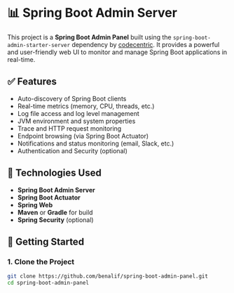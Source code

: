 # 📊 Spring Boot Admin Server

This project is a **Spring Boot Admin Panel** built using the `spring-boot-admin-starter-server` dependency by [codecentric](https://github.com/codecentric/spring-boot-admin). It provides a powerful and user-friendly web UI to monitor and manage Spring Boot applications in real-time.

## ✅ Features

- Auto-discovery of Spring Boot clients
- Real-time metrics (memory, CPU, threads, etc.)
- Log file access and log level management
- JVM environment and system properties
- Trace and HTTP request monitoring
- Endpoint browsing (via Spring Boot Actuator)
- Notifications and status monitoring (email, Slack, etc.)
- Authentication and Security (optional)

## 🔧 Technologies Used

- **Spring Boot Admin Server**
- **Spring Boot Actuator**
- **Spring Web**
- **Maven** or **Gradle** for build
- **Spring Security** (optional)

## 🚀 Getting Started

### 1. Clone the Project

```bash
git clone https://github.com/benalif/spring-boot-admin-panel.git
cd spring-boot-admin-panel
